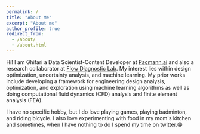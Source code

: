 ```yaml
---
permalink: /
title: "About Me"
excerpt: "About me"
author_profile: true
redirect_from: 
  - /about/
  - /about.html
---
```


Hi! I am Ghifari a Data Scientist-Content Developer at [Pacmann.ai](https://pacmann.ai/) and also a research collaborator at [Flow Diagnostic Lab](https://flowdiagnostics.ftmd.itb.ac.id/). My interest lies within design optimization, uncertainty analysis, and machine learning. My prior works include developing a framework for engineering design analysis, optimization, and exploration using machine learning algorithms as well as doing computational fluid dynamics (CFD) analysis and finite element analysis (FEA). 

I have no specific hobby, but I do love playing games, playing badminton, and riding bicycle. I also love experimenting with food in my mom's kitchen and sometimes, when I have nothing to do I spend my time on twitter.😁
